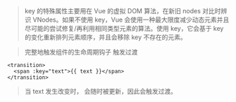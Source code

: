 >key 的特殊属性主要用在 Vue 的虚拟 DOM 算法，在新旧 nodes 对比时辨识 VNodes。如果不使用 key，Vue 会使用一种最大限度减少动态元素并且尽可能的尝试修复/再利用相同类型元素的算法。使用 key，它会基于 key 的变化重新排列元素顺序，并且会移除 key 不存在的元素。

>完整地触发组件的生命周期钩子
>触发过渡

```
<transition>
  <span :key="text">{{ text }}</span>
</transition>
```

>当 text 发生改变时，<span> 会随时被更新，因此会触发过渡。
